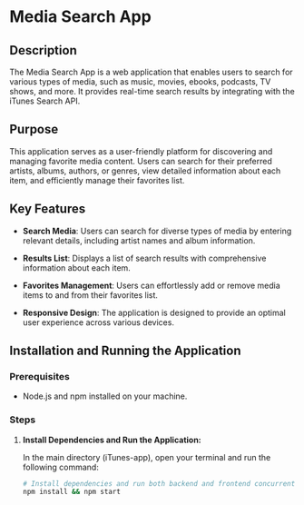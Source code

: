 # Media Search App

## Description

The Media Search App is a web application that enables users to search for various types of media, such as music, movies, ebooks, podcasts, TV shows, and more. It provides real-time search results by integrating with the iTunes Search API.

## Purpose

This application serves as a user-friendly platform for discovering and managing favorite media content. Users can search for their preferred artists, albums, authors, or genres, view detailed information about each item, and efficiently manage their favorites list.

## Key Features

- **Search Media**: Users can search for diverse types of media by entering relevant details, including artist names and album information.

- **Results List**: Displays a list of search results with comprehensive information about each item.

- **Favorites Management**: Users can effortlessly add or remove media items to and from their favorites list.

- **Responsive Design**: The application is designed to provide an optimal user experience across various devices.

## Installation and Running the Application

### Prerequisites

- Node.js and npm installed on your machine.

### Steps

1. **Install Dependencies and Run the Application:**

   In the main directory (iTunes-app), open your terminal and run the following command:

   ```bash
   # Install dependencies and run both backend and frontend concurrently
   npm install && npm start
   ```
